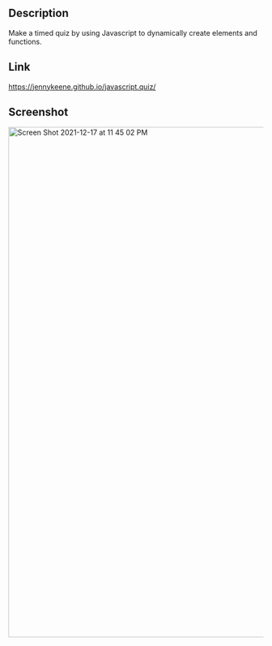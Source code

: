 ## Description
Make a timed quiz by using Javascript to dynamically create elements and functions. 

## Link
https://jennykeene.github.io/javascript.quiz/

## Screenshot
<img width="1006" alt="Screen Shot 2021-12-17 at 11 45 02 PM" src="https://user-images.githubusercontent.com/92952780/146630865-721870fe-6574-4f65-8b7f-3334749de10b.png">
